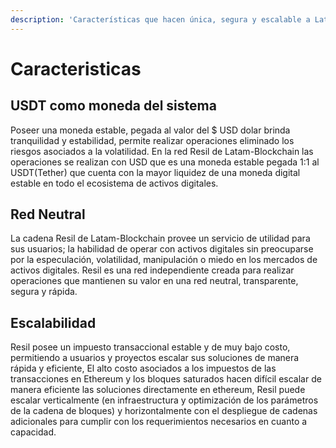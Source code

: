 ```yaml
---
description: 'Características que hacen única, segura y escalable a Latam-Blockchain.'
---
```


# Caracteristicas

## USDT como moneda del sistema

Poseer una moneda estable, pegada al valor del $ USD dolar brinda tranquilidad y estabilidad, permite realizar operaciones eliminado los riesgos asociados a la volatilidad. En la red Resil de Latam-Blockchain las operaciones se realizan con USD que es una moneda estable pegada 1:1 al USDT\(Tether\) que cuenta con la mayor liquidez de una moneda digital estable en todo el ecosistema de activos digitales.

## Red Neutral

La cadena Resil de Latam-Blockchain provee un servicio de utilidad para sus usuarios; la habilidad de operar con activos digitales sin preocuparse por la especulación, volatilidad, manipulación o miedo en los mercados de activos digitales. Resil es una red independiente creada para realizar operaciones que mantienen su valor en una red neutral, transparente, segura y rápida.

## Escalabilidad

Resil posee un impuesto transaccional estable y de muy bajo costo, permitiendo a usuarios y proyectos escalar sus soluciones de manera rápida y eficiente, El alto costo asociados a los impuestos de las transacciones en Ethereum y los bloques saturados hacen difícil escalar de manera eficiente las soluciones directamente en ethereum, Resil puede escalar verticalmente \(en infraestructura y optimización de los parámetros de la cadena de bloques\) y horizontalmente con el despliegue de cadenas adicionales para cumplir con los requerimientos necesarios en cuanto a capacidad.

